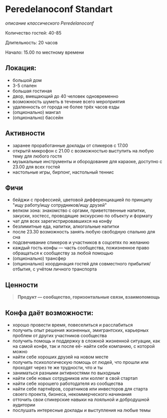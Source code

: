 # Peredelanoconf Standart

_описание классического Peredelanoconf_

Количество гостей: 40-85

Длительность: 20 часов

Начало: 15.00 по местному времени

## Локация: 
- большой дом
- 3-5 спален
- большая гостиная
- двор, вмещающий до 40 человек одновременно
- возможность шуметь в течение всего мероприятия
- удаленность от города не более трёх часов езды
- (опционально) мангал
- (опционально) бассейн

## Активности
- заранее проработанные доклады от спикеров с 17.00
- открытй микрофон с 21.00 с возможностью выступить на любую тему для любого гостя
- музыкальные инструменты и обородование для караоке, доступно с 23.00 для всех гостей
- настольные игры, бирпонг, настольный теннис

## Фичи
- бейджи с профессией, цветовой дифференциацией по принципу "ищу работу/ищу сотрудников/ищу друзей"
- велком зона: знакомство с оргами, приветственные напитки, закуски, хостесс, проводящие экскурсию по объекту и формату
- чат для всех зарегистрировавшихся на конфу
- безлимитные еда, напитки, алкогольные напитки
- после 23.30 возможность занять любую свободную спальню для сна
- подсвечивание спикеров и участников в соцсетях по желанию
- каждый гость конфы — часть сообщества, пожизненное право обращаться к сообществу за любой помощью
- (опционально) трансфер
- (опционально) координация гостей для совместного прибытия/отбытия, с учётом личного транспорта

## Ценности

> **Продукт — сообщество, горизонтальные связи, взаимопомощь**

## Конфа даёт возможности:
- хорошо провести время, повеселиться и расслабиться
- получить опыт решения жизненных, эмигрантских, карьерных проблем от других участников сообщества
- получить помощь и поддержку в сложной жизненной ситуации, как на самой конфе, так и после её- найти себе компанию, с которой можно
- найти себе хороших друзей на новом месте
- получить психологическую помощь от людей, что прошли или проходят через те же трудности, что и ты
- заниматься разными активностями по выходным
- найти себе новых сотрудников или коллег в свой стартап
- найти себе хорошего работодателя из сообщества
- найти себе партнёров, соратников или инвесторов для старта своего проекта, бизнеса, некоммерческого начинания
- отточить свои спикерские навыки на лояльной и добродушной аудитории
- послушать интересные доклады и выступления на любые темы
